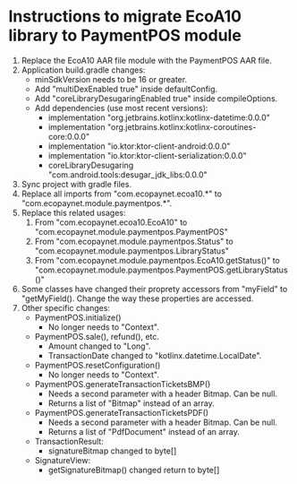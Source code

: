 # Instructions to migrate EcoA10 library to PaymentPOS module

1. Replace the EcoA10 AAR file module with the PaymentPOS AAR file.
2. Application build.gradle changes:
    - minSdkVersion needs to be 16 or greater.
    - Add "multiDexEnabled true" inside defaultConfig.
    - Add "coreLibraryDesugaringEnabled true" inside compileOptions.
    - Add dependencies (use most recent versions):
        - implementation "org.jetbrains.kotlinx:kotlinx-datetime:0.0.0"
        - implementation "org.jetbrains.kotlinx:kotlinx-coroutines-core:0.0.0"
        - implementation "io.ktor:ktor-client-android:0.0.0"
        - implementation "io.ktor:ktor-client-serialization:0.0.0"
        - coreLibraryDesugaring "com.android.tools:desugar_jdk_libs:0.0.0"
3. Sync project with gradle files.
4. Replace all imports from "com.ecopaynet.ecoa10.\*" to "com.ecopaynet.module.paymentpos.\*".
5. Replace this related usages:
    1. From "com.ecopaynet.ecoa10.EcoA10" to "com.ecopaynet.module.paymentpos.PaymentPOS"
    2. From "com.ecopaynet.module.paymentpos.Status" to "com.ecopaynet.module.paymentpos.LibraryStatus"
    3. From "com.ecopaynet.module.paymentpos.EcoA10.getStatus()" to "com.ecopaynet.module.paymentpos.PaymentPOS.getLibraryStatus()"
6. Some classes have changed their proprety accessors from "myField" to "getMyField(). Change the way these properties are accessed.
7. Other specific changes:
    - PaymentPOS.initialize()
        - No longer needs to "Context".
    - PaymentPOS.sale(), refund(), etc.
        - Amount changed to "Long".
        - TransactionDate changed to "kotlinx.datetime.LocalDate".
    - PaymentPOS.resetConfiguration()
        - No longer needs to "Context".
    - PaymentPOS.generateTransactionTicketsBMP()
        - Needs a second parameter with a header Bitmap. Can be null.
        - Returns a list of "Bitmap" instead of an array.
    - PaymentPOS.generateTransactionTicketsPDF()
        - Needs a second parameter with a header Bitmap. Can be null.
        - Returns a list of "PdfDocument" instead of an array.
    - TransactionResult:
        - signatureBitmap changed to byte[]
    - SignatureView:
        - getSignatureBitmap() changed return to byte[]

